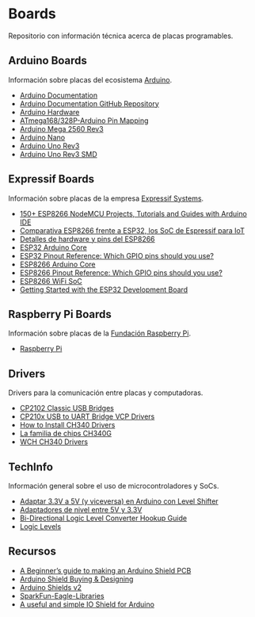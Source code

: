 # Boards

Repositorio con información técnica acerca de placas programables.

## Arduino Boards

Información sobre placas del ecosistema [Arduino](https://www.arduino.cc/).

- [Arduino Documentation](https://docs.arduino.cc/)
- [Arduino Documentation GitHub Repository](https://github.com/arduino/docs-content)
- [Arduino Hardware](https://docs.arduino.cc/hardware/)
- [ATmega168/328P-Arduino Pin Mapping](https://docs.arduino.cc/retired/hacking/hardware/PinMapping168/)
- [Arduino Mega 2560 Rev3](https://store.arduino.cc/products/arduino-mega-2560-rev3)
- [Arduino Nano](https://store.arduino.cc/products/arduino-nano)
- [Arduino Uno Rev3](https://store.arduino.cc/products/arduino-uno-rev3)
- [Arduino Uno Rev3 SMD](https://store.arduino.cc/products/arduino-uno-rev3-smd)

## Expressif Boards

Información sobre placas de la empresa [Expressif Systems](https://www.espressif.com/).

- [150+ ESP8266 NodeMCU Projects, Tutorials and Guides with Arduino IDE](https://randomnerdtutorials.com/projects-esp8266/)
- [Comparativa ESP8266 frente a ESP32, los SoC de Espressif para IoT](https://www.luisllamas.es/comparativa-esp8266-esp32/)
- [Detalles de hardware y pins del ESP8266](https://www.luisllamas.es/detalles-del-esp8266-diferencias-con-arduino/)
- [ESP32 Arduino Core](https://docs.espressif.com/projects/arduino-esp32/en/latest/index.html)
- [ESP32 Pinout Reference: Which GPIO pins should you use?](https://randomnerdtutorials.com/esp32-pinout-reference-gpios/)
- [ESP8266 Arduino Core](https://esp8266-arduino-spanish.readthedocs.io/es/latest/)
- [ESP8266 Pinout Reference: Which GPIO pins should you use?](https://randomnerdtutorials.com/esp8266-pinout-reference-gpios/)
- [ESP8266 WiFi SoC](https://www.espressif.com/en/products/socs/esp8266)
- [Getting Started with the ESP32 Development Board](https://randomnerdtutorials.com/getting-started-with-esp32/)

## Raspberry Pi Boards

Información sobre placas de la [Fundación Raspberry Pi](https://www.raspberrypi.org/).

- [Raspberry Pi](https://www.raspberrypi.com/)

## Drivers

Drivers para la comunicación entre placas y computadoras.

- [CP2102 Classic USB Bridges](https://www.silabs.com/interface/usb-bridges/classic/device.cp2102)
- [CP210x USB to UART Bridge VCP Drivers](https://www.silabs.com/developers/usb-to-uart-bridge-vcp-drivers)
- [How to Install CH340 Drivers](https://learn.sparkfun.com/tutorials/how-to-install-ch340-drivers/all)
- [La familia de chips CH340G](https://www.prometec.net/ch340g/)
- [WCH CH340 Drivers](https://www.wch-ic.com/downloads/CH341SER_ZIP.html)

## TechInfo

Información general sobre el uso de microcontroladores y SoCs.

- [Adaptar 3.3V a 5V (y viceversa) en Arduino con Level Shifter](https://www.luisllamas.es/arduino-level-shifter/)
- [Adaptadores de nivel entre 5V y 3.3V](https://www.inventable.eu/2017/05/03/adaptadores-nivel-5v-3-3v/)
- [Bi-Directional Logic Level Converter Hookup Guide](https://learn.sparkfun.com/tutorials/bi-directional-logic-level-converter-hookup-guide/all)
- [Logic Levels](https://learn.sparkfun.com/tutorials/logic-levels)

## Recursos

- [A Beginner’s guide to making an Arduino Shield PCB](https://aaroneiche.com/2010/06/24/a-beginners-guide-to-making-an-arduino-shield-pcb/)
- [Arduino Shield Buying & Designing](https://www.autodesk.com/products/eagle/blog/arduino-shield-buying-designing/)
- [Arduino Shields v2](https://learn.sparkfun.com/tutorials/arduino-shields-v2)
- [SparkFun-Eagle-Libraries](https://github.com/sparkfun/SparkFun-Eagle-Libraries)
- [A useful and simple IO Shield for Arduino](https://www.open-electronics.org/a-useful-and-simple-io-shield-for-arduino/)
